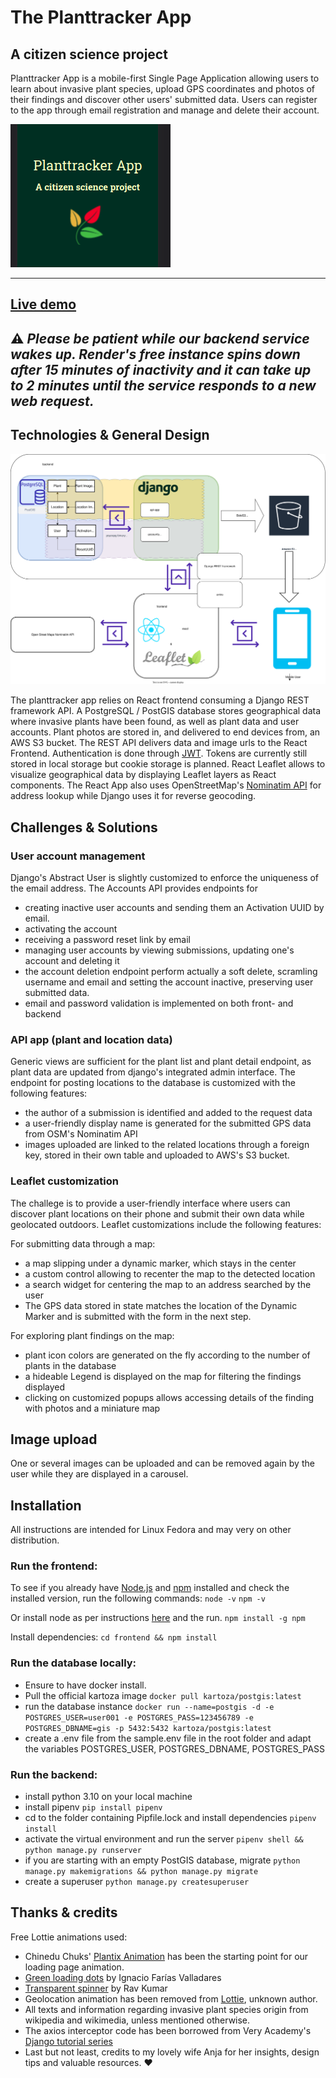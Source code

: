 # **The Planttracker App**
## A citizen science project

Planttracker App is a mobile-first Single Page Application allowing users to learn about invasive plant species, upload GPS coordinates and photos of their findings and discover other users' submitted data. 
Users can register to the app through email registration and manage and delete their account. 

![Screenshot of the loading page](https://github.com/gros-pataplouf/plant-tracker/blob/main/readme.png?raw=true)


---
## [Live demo](https://planttracker.onrender.com/)

⚠️ *Please be patient while our backend service wakes up. Render's free instance spins down after 15 minutes of inactivity and it can take up to 2 minutes until the service responds to a new web request.*
--- 

## Technologies & General Design 
![Architecture](https://github.com/gros-pataplouf/plant-tracker/blob/main/architecture.drawio.svg?raw=true)

The planttracker app relies on React frontend consuming a Django REST framework API. 
A PostgreSQL / PostGIS database stores geographical data where invasive plants have been found, as well as plant data and user accounts. Plant photos are stored in, and delivered to end devices from, an AWS S3 bucket. The REST API delivers data and image urls to the React Frontend. Authentication is done through [JWT](https://django-rest-framework-simplejwt.readthedocs.io/en/latest/index.html). Tokens are currently still stored in local storage but cookie storage is planned. 
React Leaflet allows to visualize geographical data by displaying Leaflet layers as React components. 
The React App also uses OpenStreetMap's [Nominatim API](https://django-rest-framework-simplejwt.readthedocs.io/en/latest/index.html) for address lookup while Django uses it for reverse geocoding.

## Challenges & Solutions

### User account management
Django's Abstract User is slightly customized to enforce the uniqueness of the email address. 
The Accounts API provides endpoints for
- creating inactive user accounts and sending them an Activation UUID by email. 
- activating the account
- receiving a password reset link by email
- managing user accounts by viewing submissions, updating one's account and deleting it
- the account deletion endpoint perform actually a soft delete, scramling username and email and setting the account inactive, preserving user submitted  data. 
- email and password validation is implemented on both front- and backend

### API app (plant and location data)
Generic views are sufficient for the plant list and plant detail endpoint, as plant data are updated from django's integrated admin interface. 
The endpoint for posting locations to the database is customized with the following features: 
- the author of a submission is identified and added to the request data
- a user-friendly display name is generated for the submitted GPS data from OSM's Nominatim API
- images uploaded are linked to the related locations through a foreign key, stored in their own table and uploaded to AWS's S3 bucket. 


### Leaflet customization
The challege is to provide a user-friendly interface where users can discover plant locations on their phone and submit their own data while geolocated outdoors. 
Leaflet customizations include the following features: 

For submitting data through a map:
- a map slipping under a dynamic marker, which stays in the center
- a custom control allowing to recenter the map to the detected location 
- a search widget for centering the map to an address searched by the user
- The GPS data stored in state matches the location of the Dynamic Marker and is submitted with the form in the next step. 

For exploring plant findings on the map: 
- plant icon colors are generated on the fly according to the number of plants in the database
- a hideable Legend is displayed on the map for filtering the findings displayed 
- clicking on customized popups allows accessing details of the finding with photos and a miniature map


## Image upload
One or several images can be uploaded and can be removed again by the user while they are displayed in a carousel. 


## Installation
All instructions are intended for Linux Fedora and may very on other distribution. 
### Run the frontend:

To see if you already have [Node.js](https://nodejs.org/en/download) and [npm](https://docs.npmjs.com/downloading-and-installing-node-js-and-npm) installed and check the installed version, run the following commands:
`node -v`
`npm -v`

Or install node as per instructions [here](https://nodejs.org/en/download/package-manager)
and the run. 
`npm install -g npm`

Install dependencies: 
`cd frontend && npm install`
### Run the database locally: 
- Ensure to have docker install. 
- Pull the official kartoza image 
`docker pull kartoza/postgis:latest`
- run the database instance 
`docker run --name=postgis -d -e POSTGRES_USER=user001 -e POSTGRES_PASS=123456789 -e POSTGRES_DBNAME=gis -p 5432:5432 kartoza/postgis:latest`
- create a .env file from the sample.env file in the root folder and adapt the variables POSTGRES_USER, POSTGRES_DBNAME, POSTGRES_PASS

### Run the backend: 
- install python 3.10 on your local machine
- install pipenv
`pip install pipenv` 
- cd to the folder containing Pipfile.lock and install dependencies
`pipenv install`
- activate the virtual environment and run the server
`pipenv shell && python manage.py runserver`
- if you are starting with an empty PostGIS database, migrate
`python manage.py makemigrations && python manage.py migrate`
- create a superuser 
`python manage.py createsuperuser`


## Thanks & credits

Free Lottie animations used: 
- Chinedu Chuks' [Plantix Animation](https://lottiefiles.com/130892-plantix-loader-logo-animation) has been the starting point for our loading page animation.
- [Green loading dots](https://lottiefiles.com/jkd1w8obe5 ) by Ignacio Farías Valladares 
- [Transparent spinner](https://lottiefiles.com/46810-infinite-spinner) by Rav Kumar
- Geolocation animation has been removed from [Lottie](https://lottiefiles.com/), unknown author. 
- All texts and information regarding invasive plant species origin from wikipedia and wikimedia, unless mentioned otherwise. 
- The axios interceptor code has been borrowed from Very Academy's [Django tutorial series](https://youtu.be/soxd_xdHR0o)
- Last but not least, credits to my lovely wife Anja for her insights, design tips and valuable resources. ❤️